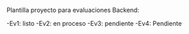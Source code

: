 Plantilla proyecto para evaluaciones Backend:

-Ev1: listo 
-Ev2: en proceso
-Ev3: pendiente
-Ev4: Pendiente
